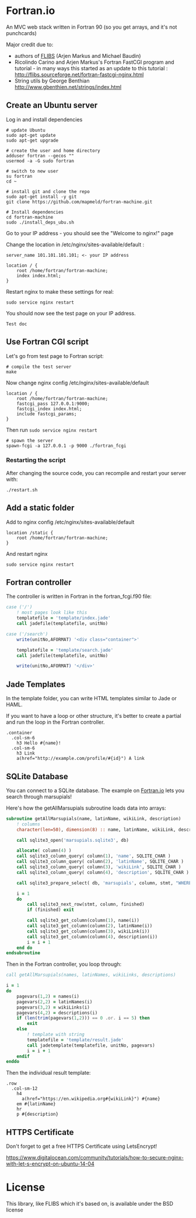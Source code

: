 # Fortran.io

An MVC web stack written in Fortran 90 (so you get arrays, and it's not punchcards)

Major credit due to:

- authors of <a href="http://fortranwiki.org/fortran/show/FLIBS">FLIBS</a> (Arjen Markus and Michael Baudin)
- Ricolindo Carino and Arjen Markus's Fortran FastCGI program and tutorial - in many ways this started as an update to this tutorial :  http://flibs.sourceforge.net/fortran-fastcgi-nginx.html
- String utils by George Benthian http://www.gbenthien.net/strings/index.html


## Create an Ubuntu server

Log in and install dependencies

```
# update Ubuntu
sudo apt-get update
sudo apt-get upgrade

# create the user and home directory
adduser fortran --gecos ""
usermod -a -G sudo fortran

# switch to new user
su fortran
cd ~

# install git and clone the repo
sudo apt-get install -y git
git clone https://github.com/mapmeld/fortran-machine.git

# Install dependencies
cd fortran-machine
sudo ./install_deps_ubu.sh
```

Go to your IP address - you should see the "Welcome to nginx!" page

Change the location in /etc/nginx/sites-available/default :

```
server_name 101.101.101.101; <- your IP address

location / {
	root /home/fortran/fortran-machine;
	index index.html;
}
```

Restart nginx to make these settings for real:

```
sudo service nginx restart
```

You should now see the test page on your IP address.

```
Test doc
```

## Use Fortran CGI script

Let's go from test page to Fortran script:

```
# compile the test server
make
```

Now change nginx config /etc/nginx/sites-available/default

```
location / {
	root /home/fortran/fortran-machine;
	fastcgi_pass 127.0.0.1:9000;
	fastcgi_index index.html;
	include fastcgi_params;
}
```

Then run ```sudo service nginx restart```

```
# spawn the server
spawn-fcgi -a 127.0.0.1 -p 9000 ./fortran_fcgi
```

### Restarting the script

After changing the source code, you can recompile and restart your server with:

```
./restart.sh
```

## Add a static folder

Add to nginx config /etc/nginx/sites-available/default

```
location /static {
    root /home/fortran/fortran-machine;
}
```

And restart nginx

```
sudo service nginx restart
```

## Fortran controller

The controller is written in Fortran in the fortran_fcgi.f90 file:

```fortran
case ('/')
	! most pages look like this
	templatefile = 'template/index.jade'
	call jadefile(templatefile, unitNo)

case ('/search')
	write(unitNo,AFORMAT) '<div class="container">'

	templatefile = 'template/search.jade'
	call jadefile(templatefile, unitNo)

	write(unitNo,AFORMAT) '</div>'
```

## Jade Templates

In the template folder, you can write HTML templates similar to Jade or HAML.

If you want to have a loop or other structure, it's better to create a partial and run the loop in the Fortran controller.

```jade
.container
  .col-sm-6
    h3 Hello #{name}!
  .col-sm-6
    h3 Link
    a(href="http://example.com/profile/#{id}") A link
```

## SQLite Database

You can connect to a SQLite database. The example on <a href="https://fortran.io">Fortran.io</a>
lets you search through marsupials!

Here's how the getAllMarsupials subroutine loads data into arrays:

```fortran
subroutine getAllMarsupials(name, latinName, wikiLink, description)
	! columns
	character(len=50), dimension(8)	:: name, latinName, wikiLink, description

	call sqlite3_open('marsupials.sqlite3', db)

	allocate( column(4) )
	call sqlite3_column_query( column(1), 'name', SQLITE_CHAR )
	call sqlite3_column_query( column(2), 'latinName', SQLITE_CHAR )
	call sqlite3_column_query( column(3), 'wikiLink', SQLITE_CHAR )
	call sqlite3_column_query( column(4), 'description', SQLITE_CHAR )

	call sqlite3_prepare_select( db, 'marsupials', column, stmt, "WHERE 1=1 LIMIT 8")

	i = 1
	do
		call sqlite3_next_row(stmt, column, finished)
		if (finished) exit

		call sqlite3_get_column(column(1), name(i))
		call sqlite3_get_column(column(2), latinName(i))
		call sqlite3_get_column(column(3), wikiLink(i))
		call sqlite3_get_column(column(4), description(i))
		i = i + 1
	end do
endsubroutine
```

Then in the Fortran controller, you loop through:

```fortran
call getAllMarsupials(names, latinNames, wikiLinks, descriptions)

i = 1
do
	pagevars(1,2) = names(i)
	pagevars(2,2) = latinNames(i)
	pagevars(3,2) = wikiLinks(i)
	pagevars(4,2) = descriptions(i)
	if (len(trim(pagevars(1,2))) == 0 .or. i == 5) then
		exit
	else
		! template with string
		templatefile = 'template/result.jade'
		call jadetemplate(templatefile, unitNo, pagevars)
		i = i + 1
	endif
enddo
```

Then the individual result template:

```jade
.row
  .col-sm-12
    h4
      a(href="https://en.wikipedia.org#{wikiLink}") #{name}
    em #{latinName}
    hr
    p #{description}
```

## HTTPS Certificate

Don't forget to get a free HTTPS Certificate using LetsEncrypt!

https://www.digitalocean.com/community/tutorials/how-to-secure-nginx-with-let-s-encrypt-on-ubuntu-14-04

# License

This library, like FLIBS which it's based on, is available under the BSD license
